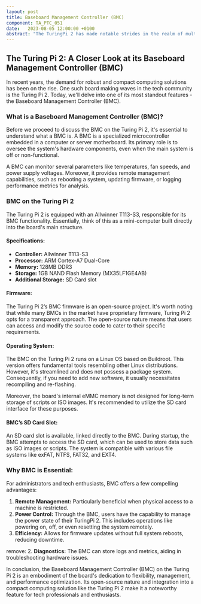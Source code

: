 ```yaml
---
layout: post
title: Baseboard Management Controller (BMC)
component: TA_PTC_051
date:   2023-08-05 12:00:00 +0100
abstract: "The TuringPi 2 has made notable strides in the realm of multi-node computing platforms. Among its standout features is the integrated Baseboard Management Controller (BMC), which provides an array of management and monitoring functionalities."
---
```


## The Turing Pi 2: A Closer Look at its Baseboard Management Controller (BMC)

In recent years, the demand for robust and compact computing solutions has been on the rise. One such board making waves in the tech community is the Turing Pi 2. Today, we'll delve into one of its most standout features - the Baseboard Management Controller (BMC).

### What is a Baseboard Management Controller (BMC)?

Before we proceed to discuss the BMC on the Turing Pi 2, it's essential to understand what a BMC is. A BMC is a specialized microcontroller embedded in a computer or server motherboard. Its primary role is to oversee the system's hardware components, even when the main system is off or non-functional.

A BMC can monitor several parameters like temperatures, fan speeds, and power supply voltages. Moreover, it provides remote management capabilities, such as rebooting a system, updating firmware, or logging performance metrics for analysis.

### BMC on the Turing Pi 2

The Turing Pi 2 is equipped with an Allwinner T113-S3, responsible for its BMC functionality. Essentially, think of this as a mini-computer built directly into the board's main structure. 

#### Specifications:
- **Controller:** Allwinner T113-S3
- **Processor:** ARM Cortex-A7 Dual-Core
- **Memory:** 128MB DDR3
- **Storage:** 1GB NAND Flash Memory (MX35LF1GE4AB)
- **Additional Storage:** SD Card slot 

#### Firmware:

The Turing Pi 2’s BMC firmware is an open-source project. It's worth noting that while many BMCs in the market have proprietary firmware, Turing Pi 2 opts for a transparent approach. The open-source nature means that users can access and modify the source code to cater to their specific requirements.

#### Operating System:

The BMC on the Turing Pi 2 runs on a Linux OS based on Buildroot. This version offers fundamental tools resembling other Linux distributions. However, it's streamlined and does not possess a package system. Consequently, if you need to add new software, it usually necessitates recompiling and re-flashing.

Moreover, the board's internal eMMC memory is not designed for long-term storage of scripts or ISO images. It's recommended to utilize the SD card interface for these purposes.

#### BMC’s SD Card Slot:

An SD card slot is available, linked directly to the BMC. During startup, the BMC attempts to access the SD card, which can be used to store data such as ISO images or scripts. The system is compatible with various file systems like exFAT, NTFS, FAT32, and EXT4.

### Why BMC is Essential:

For administrators and tech enthusiasts, BMC offers a few compelling advantages:

1. **Remote Management:** Particularly beneficial when physical access to a machine is restricted.
4. **Power Control:** Through the BMC, users have the capability to manage the power state of their TuringPi 2. This includes operations like powering on, off, or even resetting the system remotely.
3. **Efficiency:** Allows for firmware updates without full system reboots, reducing downtime.

remove: 2. **Diagnostics:** The BMC can store logs and metrics, aiding in troubleshooting hardware issues.


In conclusion, the Baseboard Management Controller (BMC) on the Turing Pi 2 is an embodiment of the board's dedication to flexibility, management, and performance optimization. Its open-source nature and integration into a compact computing solution like the Turing Pi 2 make it a noteworthy feature for tech professionals and enthusiasts.
